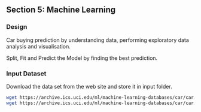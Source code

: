 ## Section 5: Machine Learning

### Design

Car buying prediction by understanding data, performing exploratory data analysis and visualisation.

Split, Fit and Predict the Model by finding the best prediction. 


### Input Dataset

Download the data set from the web site and store it in input folder.

```bash
wget https://archive.ics.uci.edu/ml/machine-learning-databases/car/car.data
wget https://archive.ics.uci.edu/ml/machine-learning-databases/car/car.names
```
